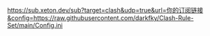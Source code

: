 https://sub.xeton.dev/sub?target=clash&udp=true&url=你的订阅链接&config=https://raw.githubusercontent.com/darkfky/Clash-Rule-Set/main/Config.ini
